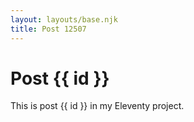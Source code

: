 ```yaml
---
layout: layouts/base.njk
title: Post 12507
---
```


# Post {{ id }}

This is post {{ id }} in my Eleventy project.

